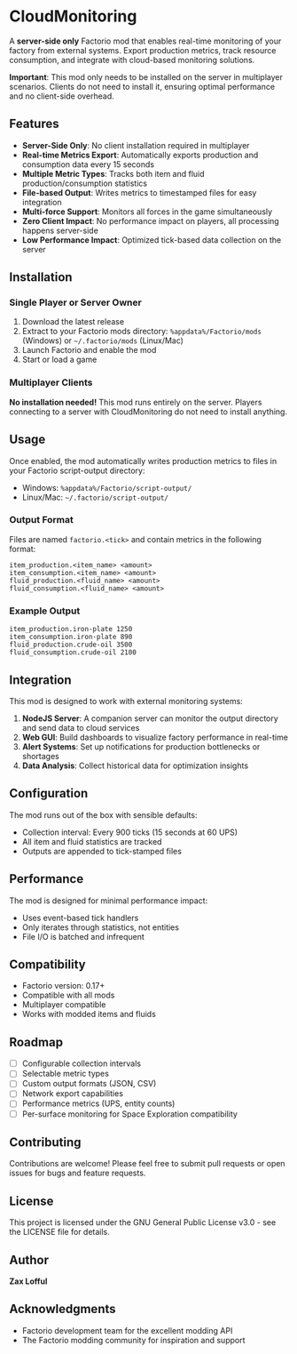 # CloudMonitoring

A **server-side only** Factorio mod that enables real-time monitoring of your factory from external systems. Export production metrics, track resource consumption, and integrate with cloud-based monitoring solutions.

**Important**: This mod only needs to be installed on the server in multiplayer scenarios. Clients do not need to install it, ensuring optimal performance and no client-side overhead.

## Features

- **Server-Side Only**: No client installation required in multiplayer
- **Real-time Metrics Export**: Automatically exports production and consumption data every 15 seconds
- **Multiple Metric Types**: Tracks both item and fluid production/consumption statistics
- **File-based Output**: Writes metrics to timestamped files for easy integration
- **Multi-force Support**: Monitors all forces in the game simultaneously
- **Zero Client Impact**: No performance impact on players, all processing happens server-side
- **Low Performance Impact**: Optimized tick-based data collection on the server

## Installation

### Single Player or Server Owner

1. Download the latest release
2. Extract to your Factorio mods directory: `%appdata%/Factorio/mods` (Windows) or `~/.factorio/mods` (Linux/Mac)
3. Launch Factorio and enable the mod
4. Start or load a game

### Multiplayer Clients

**No installation needed!** This mod runs entirely on the server. Players connecting to a server with CloudMonitoring do not need to install anything.

## Usage

Once enabled, the mod automatically writes production metrics to files in your Factorio script-output directory:
- Windows: `%appdata%/Factorio/script-output/`
- Linux/Mac: `~/.factorio/script-output/`

### Output Format

Files are named `factorio.<tick>` and contain metrics in the following format:

```
item_production.<item_name> <amount>
item_consumption.<item_name> <amount>
fluid_production.<fluid_name> <amount>
fluid_consumption.<fluid_name> <amount>
```

### Example Output

```
item_production.iron-plate 1250
item_consumption.iron-plate 890
fluid_production.crude-oil 3500
fluid_consumption.crude-oil 2100
```

## Integration

This mod is designed to work with external monitoring systems:

1. **NodeJS Server**: A companion server can monitor the output directory and send data to cloud services
2. **Web GUI**: Build dashboards to visualize factory performance in real-time
3. **Alert Systems**: Set up notifications for production bottlenecks or shortages
4. **Data Analysis**: Collect historical data for optimization insights

## Configuration

The mod runs out of the box with sensible defaults:
- Collection interval: Every 900 ticks (15 seconds at 60 UPS)
- All item and fluid statistics are tracked
- Outputs are appended to tick-stamped files

## Performance

The mod is designed for minimal performance impact:
- Uses event-based tick handlers
- Only iterates through statistics, not entities
- File I/O is batched and infrequent

## Compatibility

- Factorio version: 0.17+
- Compatible with all mods
- Multiplayer compatible
- Works with modded items and fluids

## Roadmap

- [ ] Configurable collection intervals
- [ ] Selectable metric types
- [ ] Custom output formats (JSON, CSV)
- [ ] Network export capabilities
- [ ] Performance metrics (UPS, entity counts)
- [ ] Per-surface monitoring for Space Exploration compatibility

## Contributing

Contributions are welcome! Please feel free to submit pull requests or open issues for bugs and feature requests.

## License

This project is licensed under the GNU General Public License v3.0 - see the LICENSE file for details.

## Author

**Zax Lofful**

## Acknowledgments

- Factorio development team for the excellent modding API
- The Factorio modding community for inspiration and support
